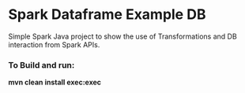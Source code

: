 # Spark Dataframe Example DB

Simple Spark Java project to show the use of Transformations and DB interaction from Spark APIs.

### To Build and run:

**mvn clean install exec:exec**
